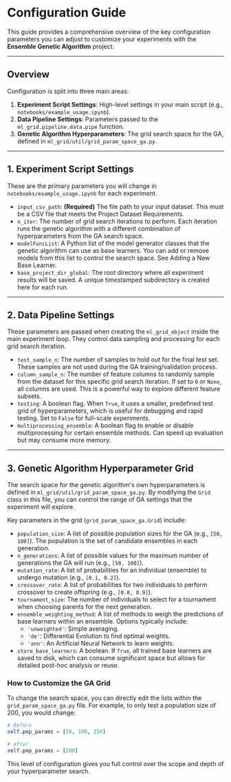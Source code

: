 # Configuration Guide

This guide provides a comprehensive overview of the key configuration parameters you can adjust to customize your experiments with the **Ensemble Genetic Algorithm** project.

---

## Overview

Configuration is split into three main areas:

1.  **Experiment Script Settings**: High-level settings in your main script (e.g., `notebooks/example_usage.ipynb`).
2.  **Data Pipeline Settings**: Parameters passed to the `ml_grid.pipeline.data.pipe` function.
3.  **Genetic Algorithm Hyperparameters**: The grid search space for the GA, defined in `ml_grid/util/grid_param_space_ga.py`.

---

## 1. Experiment Script Settings

These are the primary parameters you will change in `notebooks/example_usage.ipynb` for each experiment.
 
-   `input_csv_path`: **(Required)** The file path to your input dataset. This must be a CSV file that meets the Project Dataset Requirements.
-   `n_iter`: The number of grid search iterations to perform. Each iteration runs the genetic algorithm with a different combination of hyperparameters from the GA search space.
-   `modelFuncList`: A Python list of the model generator classes that the genetic algorithm can use as base learners. You can add or remove models from this list to control the search space. See Adding a New Base Learner.
-   `base_project_dir_global`: The root directory where all experiment results will be saved. A unique timestamped subdirectory is created here for each run.

---

## 2. Data Pipeline Settings

These parameters are passed when creating the `ml_grid_object` inside the main experiment loop. They control data sampling and processing for each grid search iteration.

-   `test_sample_n`: The number of samples to hold out for the final test set. These samples are not used during the GA training/validation process.
-   `column_sample_n`: The number of feature columns to randomly sample from the dataset for this specific grid search iteration. If set to `0` or `None`, all columns are used. This is a powerful way to explore different feature subsets.
-   `testing`: A boolean flag. When `True`, it uses a smaller, predefined test grid of hyperparameters, which is useful for debugging and rapid testing. Set to `False` for full-scale experiments.
-   `multiprocessing_ensemble`: A boolean flag to enable or disable multiprocessing for certain ensemble methods. Can speed up evaluation but may consume more memory.

---

## 3. Genetic Algorithm Hyperparameter Grid

The search space for the genetic algorithm's own hyperparameters is defined in `ml_grid/util/grid_param_space_ga.py`. By modifying the `Grid` class in this file, you can control the range of GA settings that the experiment will explore.

Key parameters in the grid (`grid_param_space_ga.Grid`) include:

-   `population_size`: A list of possible population sizes for the GA (e.g., `[50, 100]`). The population is the set of candidate ensembles in each generation.
-   `n_generations`: A list of possible values for the maximum number of generations the GA will run (e.g., `[50, 100]`).
-   `mutation_rate`: A list of probabilities for an individual (ensemble) to undergo mutation (e.g., `[0.1, 0.2]`).
-   `crossover_rate`: A list of probabilities for two individuals to perform crossover to create offspring (e.g., `[0.8, 0.9]`).
-   `tournament_size`: The number of individuals to select for a tournament when choosing parents for the next generation.
-   `ensemble_weighting_method`: A list of methods to weigh the predictions of base learners within an ensemble. Options typically include:
    -   `'unweighted'`: Simple averaging.
    -   `'de'`: Differential Evolution to find optimal weights.
    -   `'ann'`: An Artificial Neural Network to learn weights.
-   `store_base_learners`: A boolean. If `True`, all trained base learners are saved to disk, which can consume significant space but allows for detailed post-hoc analysis or reuse.

### How to Customize the GA Grid

To change the search space, you can directly edit the lists within the `grid_param_space_ga.py` file. For example, to only test a population size of 200, you would change:

```python
# Before
self.pop_params = [50, 100, 150]

# After
self.pop_params = [200]
```

This level of configuration gives you full control over the scope and depth of your hyperparameter search.